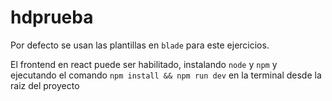 # hdprueba

Por defecto se usan las plantillas en `blade` para este ejercicios.

El frontend en react puede ser habilitado, instalando `node` y `npm` 
y ejecutando el comando `npm install && npm run dev` en la terminal desde la raiz del proyecto

